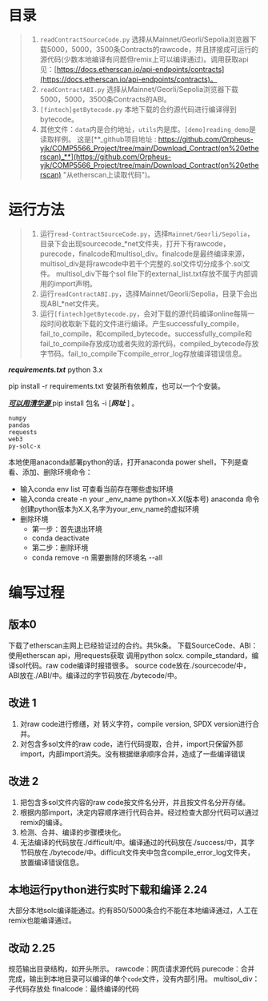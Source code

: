 # 目录
> 1. `readContractSourceCode.py` 选择从Mainnet/Georli/Sepolia浏览器下载5000，5000，3500条Contracts的rawcode，并且拼接成可运行的源代码(少数本地编译有问题但remix上可以编译通过)。调用获取api见：[https://docs.etherscan.io/api-endpoints/contracts](https://docs.etherscan.io/api-endpoints/contracts)。
> 2. `readContractABI.py`  选择从Mainnet/Georli/Sepolia浏览器下载5000，5000，3500条Contracts的ABI。
> 3. `[fintech]getBytecode.py` 本地下载的合约源代码进行编译得到bytecode。
> 4. 其他文件：`data`内是合约地址，`utils`内是库。`[demo]reading_demo`是读取样例。
> 这是[**_github项目地址 : https://github.com/Orpheus-yjk/COMP5566_Project/tree/main/Download_Contract(on%20etherscan)_**](https://github.com/Orpheus-yjk/COMP5566_Project/tree/main/Download_Contract(on%20etherscan) "从etherscan上读取代码")。
> 

# 运行方法
> 1. 运行`read-ContractSourceCode.py`，选择`Mainnet/Georli/Sepolia`，目录下会出现sourcecode\_*net文件夹，打开下有rawcode，purecode，finalcode和multisol_div。finalcode是最终编译来源，multisol_div是将rawcode中若干个完整的.sol文件切分成多个.sol文件。 multisol_div下每个sol file下的external_list.txt存放不属于内部调用的import声明。
> 2. 运行`readContractABI.py`，选择Mainnet/Georli/Sepolia，目录下会出现ABI\_*net文件夹。
> 3. 运行`[fintech]getBytecode.py`，会对下载的源代码编译online每隔一段时间收取新下载的文件进行编译。产生successfully_compile，fail_to_compile，和compiled_bytecode。successfully_compile和fail_to_compile存放成功或者失败的源代码，compiled_bytecode存放字节码。fail_to_compile下compile_error_log存放编译错误信息。
>

**_requirements.txt_**   python 3.x

pip install -r requirements.txt 安装所有依赖库，也可以一个个安装。

[**_可以用清华源_** ](https://pypi.tuna.tsinghua.edu.cn/simple "https://pypi.tuna.tsinghua.edu.cn/simple") pip install 包名 -i [**_网址_** ] 。
```
numpy
pandas
requests
web3
py-solc-x
```
本地使用anaconda部署python的话，打开anaconda power shell，下列是查看、添加、删除环境命令：

- 输入conda env list 可查看当前存在哪些虚拟环境
- 输入conda create -n your _env_name python=X.X(版本号) anaconda 命令创建python版本为X.X,名字为your_env_name的虚拟环境
- 删除环境
  - 第一步：首先退出环境
  - conda deactivate
  - 第二步：删除环境
  - conda remove -n  需要删除的环境名 --all


# 编写过程
## 版本0
下载了etherscan主网上已经验证过的合约。共5k条。
下载SourceCode、ABI：使用etherscan api，用requests获取
调用python solcx. compile_standard，编译sol代码。raw code编译时报错很多。
source code放在./sourcecode/中，ABI放在./ABI/中。编译过的字节码放在./bytecode/中。

## 改进 1
1. 对raw code进行修缮，对 转义字符，compile version, SPDX version进行合并。
2. 对包含多sol文件的raw code，进行代码提取，合并，import只保留外部import，内部import消失。没有根据继承顺序合并，造成了一些编译错误


## 改进 2

1. 把包含多sol文件内容的raw code按文件名分开，并且按文件名分开存储。
2. 根据内部import，决定内容顺序进行代码合并。经过检查大部分代码可以通过remix的编译。
3. 检测、合并、编译的步骤模块化。
4. 无法编译的代码放在./difficult/中。编译通过的代码放在./success/中，其字节码放在./bytecode/中。difficult文件夹中包含compile_error_log文件夹，放置编译错误信息。

## 本地运行python进行实时下载和编译  2.24
大部分本地solc编译能通过。约有850/5000条合约不能在本地编译通过，人工在remix也能编译通过。

## 改动 2.25

规范输出目录结构，如开头所示。
rawcode：网页请求源代码
purecode：合并完成，输出到本地目录可以编译的单个`code`文件，没有内部引用。
multisol_div：子代码存放处
finalcode：最终编译的代码









